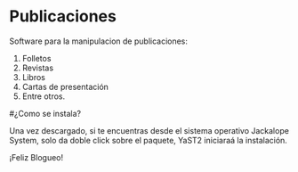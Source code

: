 ﻿# Publicaciones

Software para la manipulacion de publicaciones:

1. Folletos
2. Revistas
3. Libros
4. Cartas de presentación
5. Entre otros.

#¿Como se instala?

Una vez descargado, si te encuentras desde el sistema operativo Jackalope System, solo da doble click sobre el paquete, YaST2 iniciaraá la instalación.

¡Feliz Blogueo!
